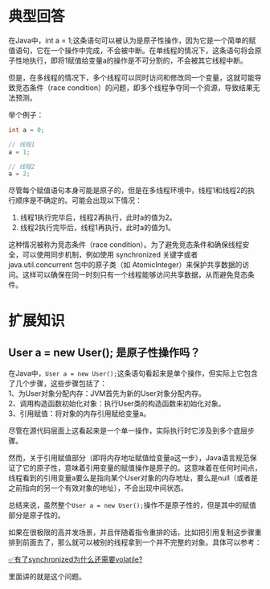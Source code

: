 # 典型回答


在Java中，int a = 1;这条语句可以被认为是原子性操作，因为它是一个简单的赋值语句，它在一个操作中完成，不会被中断。在单线程的情况下，这条语句将会原子性地执行，即将1赋值给变量a的操作是不可分割的，不会被其它线程中断。

但是，在多线程的情况下，多个线程可以同时访问和修改同一个变量，这就可能导致竞态条件（race condition）的问题，即多个线程争夺同一个资源，导致结果无法预测。

举个例子：

```java
int a = 0;

// 线程1
a = 1;

// 线程2
a = 2;

```

尽管每个赋值语句本身可能是原子的，但是在多线程环境中，线程1和线程2的执行顺序是不确定的。可能会出现以下情况：

1. 线程1执行完毕后，线程2再执行，此时a的值为2。
2. 线程2执行完毕后，线程1再执行，此时a的值为1。

这种情况被称为竞态条件（race condition）。为了避免竞态条件和确保线程安全，可以使用同步机制，例如使用 synchronized 关键字或者 java.util.concurrent 包中的原子类（如 AtomicInteger）来保护共享数据的访问。这样可以确保在同一时刻只有一个线程能够访问共享数据，从而避免竞态条件。

# 扩展知识

## User a = new User(); 是原子性操作吗？

在Java中，`User a = new User();`这条语句看起来是单个操作，但实际上它包含了几个步骤，这些步骤包括了：<br />1、为User对象分配内存：JVM首先为新的User对象分配内存。<br />2、调用构造函数初始化对象：执行User类的构造函数来初始化对象。<br />3、引用赋值：将对象的内存引用赋给变量a。

尽管在源代码层面上这看起来是一个单一操作，实际执行时它涉及到多个底层步骤。

然而，关于引用赋值部分（即将内存地址赋值给变量a这一步），Java语言规范保证了它的原子性，意味着引用变量的赋值操作是原子的。这意味着在任何时间点，线程看到的引用变量a要么是指向某个User对象的内存地址，要么是null（或者是之前指向的另一个有效对象的地址），不会出现中间状态。

总结来说，虽然整个`User a = new User();`操作不是原子性的，但是其中的赋值部分是原子性的。

如果在很极限的高并发场景，并且伴随着指令重排的话，比如把引用复制这步骤重排到前面去了，那么就可以被别的线程拿到一个并不完整的对象。具体可以参考：

[✅有了synchronized为什么还需要volatile?](https://www.yuque.com/hollis666/fo22bm/nl3dfw?view=doc_embed)

里面讲的就是这个问题。



